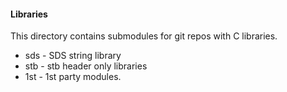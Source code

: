 #### Libraries

This directory contains submodules for git repos with C libraries.

* sds - SDS string library
* stb - stb header only libraries
* 1st - 1st party modules.